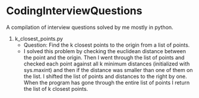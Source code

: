 # CodingInterviewQuestions
A compilation of interview questions solved by me mostly in python.

1. k_closest_points.py
	- Question: Find the k closest points to the origin from a list of points.
	- I solved this problem by checking the euclidean distance between the point and the origin. Then I went through the list of points and checked each point against all k minimum distances (initialized with sys.maxint) and then if the distance was smaller than one of them on the list. I shifted the list of points and distances to the right by one. When the program has gone through the entire list of points I return the list of k closest points.
